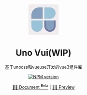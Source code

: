 <p align="center">
  <img src="./public/logo.png" style="width: 100px;"/>
  <h1 align="center">Uno Vui(WIP)</h1>
  <p align="center">基于unocss和vueuse开发的vue3组件库</p>
</p>
<p align="center">
  <a href="https://www.npmjs.com/package/uno-vui">
    <img src="https://img.shields.io/npm/v/uno-vui?color=c95f8b&amp;label=" alt="NPM version">
  </a>
</p>
<p align="center">
  <a href="">🧑‍💻 Document <sup>Beta</sup></a> |
  <a href="">🤹‍♂️ Preview</a>
</p>